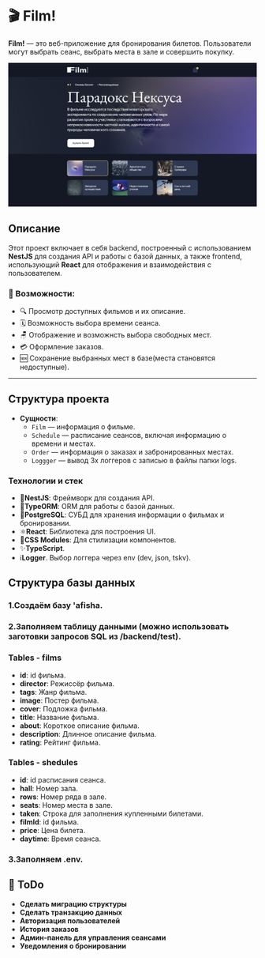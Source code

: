 # 🎬 Film!

**Film!** — это веб-приложение для бронирования билетов. Пользователи могут выбрать сеанс, выбрать места в зале и совершить покупку.

![Главная страница](./frontend/public/film.PNG)

## Описание

Этот проект включает в себя backend, построенный с использованием **NestJS** для создания API и работы с базой данных, а также frontend, использующий **React** для отображения и взаимодействия с пользователем.

### 🚀 Возможности:

- 🔍 Просмотр доступных фильмов и их описание.
- 🗓️ Возможность выбора времени сеанса.
- 🪑 Отображение и возможнсть выбора свободных мест.
- 💳 Оформление заказов.
- 🆕 Сохранение выбранных мест в базе(места становятся недоступные).

---

## Структура проекта
- **Сущности**:
  - `Film` — информация о фильме.
  - `Schedule` — расписание сеансов, включая информацию о времени и местах.
  - `Order` — информация о заказах и забронированных местах.
  - `Loggger` — вывод 3х логгеров с записью в файлы папки logs.

### Технологии и стек
- 🧠**NestJS**: Фреймворк для создания API.
- 🧱**TypeORM**: ORM для работы с базой данных.
- 🐘**PostgreSQL**: СУБД для хранения информации о фильмах и бронировании.
- ⚛️**React**: Библиотека для построения UI.
- 🎨**CSS Modules**: Для стилизации компонентов.
- ✨**TypeScript**.
- ℹ️**Logger**. Выбор логгера через env (dev, json, tskv).

## Структура базы данных

### 1.Создаём базу 'afisha.
### 2.Заполняем таблицу данными (можно использовать заготовки запросов SQL из /backend/test).

### Tables - films
- **id**: id фильма.
- **director**: Режиссёр фильма.
- **tags**: Жанр фильма.
- **image**: Постер фильма.
- **cover**: Подложка фильма.
- **title**: Название фильма.
- **about**: Короткое описание фильма.
- **description**: Длинное описание фильма.
- **rating**: Рейтинг фильма.

### Tables - shedules
- **id**: id расписания сеанса.
- **hall**: Номер зала.
- **rows**: Номер ряда в зале.
- **seats**: Номер места в зале.
- **taken**: Строка для заполнения купленными билетами.
- **filmId**: id фильма.
- **price**: Цена билета.
- **daytime**: Время сеанса.

### 3.Заполняем .env.

## 🚧 ToDo
- **Сделать миграцию структуры**
- **Сделать транзакцию данных**
- **Авторизация пользователей**
- **История заказов**
- **Админ-панель для управления сеансами**
- **Уведомления о бронировании**


